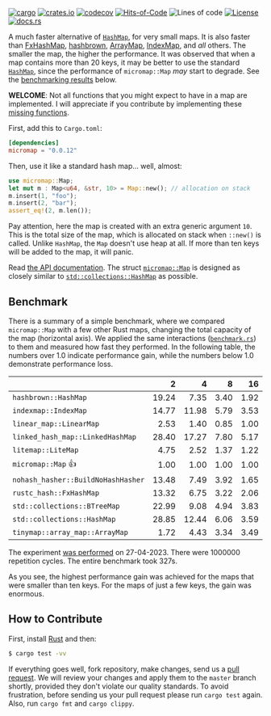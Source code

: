 [![cargo](https://github.com/yegor256/micromap/actions/workflows/cargo.yml/badge.svg)](https://github.com/yegor256/micromap/actions/workflows/cargo.yml)
[![crates.io](https://img.shields.io/crates/v/micromap.svg)](https://crates.io/crates/micromap)
[![codecov](https://codecov.io/gh/yegor256/micromap/branch/master/graph/badge.svg)](https://codecov.io/gh/yegor256/micromap)
[![Hits-of-Code](https://hitsofcode.com/github/yegor256/micromap)](https://hitsofcode.com/view/github/yegor256/micromap)
![Lines of code](https://img.shields.io/tokei/lines/github/yegor256/micromap)
[![License](https://img.shields.io/badge/license-MIT-green.svg)](https://github.com/yegor256/micromap/blob/master/LICENSE.txt)
[![docs.rs](https://img.shields.io/docsrs/micromap)](https://docs.rs/micromap/latest/micromap/)

A much faster alternative of [`HashMap`](https://doc.rust-lang.org/std/collections/struct.HashMap.html), 
for very small maps. 
It is also faster than
[FxHashMap](https://github.com/rust-lang/rustc-hash),
[hashbrown](https://github.com/rust-lang/hashbrown),
[ArrayMap](https://github.com/robjtede/tinymap),
[IndexMap](https://crates.io/crates/indexmap),
and _all_ others.
The smaller the map, the higher the performance. 
It was observed that when a map contains more than 20 keys, it may be better to use the standard 
[`HashMap`](https://doc.rust-lang.org/std/collections/struct.HashMap.html), since
the performance of `micromap::Map` _may_ start to degrade. 
See the [benchmarking results](#benchmark) below.

**WELCOME**: 
Not all functions that you might expect to have in a map are implemented. 
I will appreciate if you contribute by implementing these 
[missing functions](https://github.com/yegor256/micromap/issues).

First, add this to `Cargo.toml`:

```toml
[dependencies]
micromap = "0.0.12"
```

Then, use it like a standard hash map... well, almost:

```rust
use micromap::Map;
let mut m : Map<u64, &str, 10> = Map::new(); // allocation on stack
m.insert(1, "foo");
m.insert(2, "bar");
assert_eq!(2, m.len());
```

Pay attention, here the map is created with an extra generic argument `10`. This is 
the total size of the map, which is allocated on stack when `::new()` is called. 
Unlike `HashMap`, the `Map` doesn't use heap at all. If more than ten keys will be
added to the map, it will panic.

Read [the API documentation](https://docs.rs/micromap/latest/micromap/). The struct
[`micromap::Map`](https://docs.rs/micromap/latest/micromap/struct.Map.html) is designed as closely similar to 
[`std::collections::HashMap`](https://doc.rust-lang.org/std/collections/struct.HashMap.html) as possible.

## Benchmark

There is a summary of a simple benchmark, where we compared `micromap::Map` with
a few other Rust maps, changing the total capacity of the map (horizontal axis).
We applied the same interactions 
([`benchmark.rs`](https://github.com/yegor256/micromap/blob/master/tests/benchmark.rs)) 
to them and measured how fast they performed. In the following table, 
the numbers over 1.0 indicate performance gain, 
while the numbers below 1.0 demonstrate performance loss.

<!-- benchmark -->
| | 2 | 4 | 8 | 16 | 32 | 64 | 128 |
| --- | --: | --: | --: | --: | --: | --: | --: |
| `hashbrown::HashMap` | 19.24 | 7.35 | 3.40 | 1.92 | 0.80 | 0.41 | 0.19 |
| `indexmap::IndexMap` | 14.77 | 11.98 | 5.79 | 3.53 | 1.66 | 0.81 | 0.40 |
| `linear_map::LinearMap` | 2.53 | 1.40 | 0.85 | 1.00 | 0.77 | 0.92 | 0.75 |
| `linked_hash_map::LinkedHashMap` | 28.40 | 17.27 | 7.80 | 5.17 | 2.26 | 1.19 | 0.58 |
| `litemap::LiteMap` | 4.75 | 2.52 | 1.37 | 1.22 | 0.66 | 0.41 | 0.28 |
| `micromap::Map` 👍 | 1.00 | 1.00 | 1.00 | 1.00 | 1.00 | 1.00 | 1.00 |
| `nohash_hasher::BuildNoHashHasher` | 13.48 | 7.49 | 3.92 | 1.65 | 0.74 | 0.38 | 0.18 |
| `rustc_hash::FxHashMap` | 13.32 | 6.75 | 3.22 | 2.06 | 0.77 | 0.40 | 0.19 |
| `std::collections::BTreeMap` | 22.99 | 9.08 | 4.94 | 3.83 | 1.80 | 0.87 | 0.49 |
| `std::collections::HashMap` | 28.85 | 12.44 | 6.06 | 3.59 | 1.68 | 0.86 | 0.41 |
| `tinymap::array_map::ArrayMap` | 1.72 | 4.43 | 3.34 | 3.49 | 3.33 | 3.27 | 2.99 |

The experiment [was performed](https://github.com/yegor256/micromap/actions/workflows/benchmark.yml) on 27-04-2023.
There were 1000000 repetition cycles.
The entire benchmark took 327s.

<!-- benchmark -->

As you see, the highest performance gain was achieved for the maps that were smaller than ten keys.
For the maps of just a few keys, the gain was enormous.

## How to Contribute

First, install [Rust](https://www.rust-lang.org/tools/install) and then:

```bash
$ cargo test -vv
```

If everything goes well, fork repository, make changes, send us a [pull request](https://www.yegor256.com/2014/04/15/github-guidelines.html).
We will review your changes and apply them to the `master` branch shortly,
provided they don't violate our quality standards. To avoid frustration,
before sending us your pull request please run `cargo test` again. Also, 
run `cargo fmt` and `cargo clippy`.
